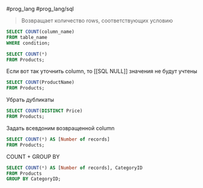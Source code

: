 #prog_lang #prog_lang/sql 

> Возвращает количество rows, соответствующих условию

```sql
SELECT COUNT(column_name)
FROM table_name
WHERE condition;
```
```sql
SELECT COUNT(*)  
FROM Products;
```

Если вот так уточнить column, то [[SQL NULL]] значения не будут учтены
```sql
SELECT COUNT(ProductName)  
FROM Products;
```

Убрать дубликаты
```sql
SELECT COUNT(DISTINCT Price)  
FROM Products;
```

Задать всевдоним возвращенной column
```sql
SELECT COUNT(*) AS [Number of records]  
FROM Products;
```

COUNT + GROUP BY
```sql
SELECT COUNT(*) AS [Number of records], CategoryID  
FROM Products  
GROUP BY CategoryID;
```
